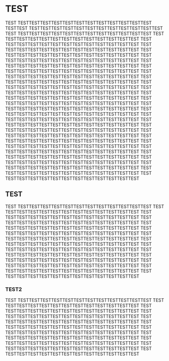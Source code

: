 # TEST

TEST TESTTESTTESTTESTTESTTESTTESTTESTTESTTESTTESTTEST
TESTTEST TESTTESTTESTTESTTESTTESTTESTTESTTESTTESTTESTTEST
TEST TESTTESTTESTTESTTESTTESTTESTTESTTESTTESTTESTTEST
TEST TESTTESTTESTTESTTESTTESTTESTTESTTESTTESTTESTTEST
TEST TESTTESTTESTTESTTESTTESTTESTTESTTESTTESTTESTTEST
TEST TESTTESTTESTTESTTESTTESTTESTTESTTESTTESTTESTTEST
TEST TESTTESTTESTTESTTESTTESTTESTTESTTESTTESTTESTTEST
TEST TESTTESTTESTTESTTESTTESTTESTTESTTESTTESTTESTTEST
TEST TESTTESTTESTTESTTESTTESTTESTTESTTESTTESTTESTTEST
TEST TESTTESTTESTTESTTESTTESTTESTTESTTESTTESTTESTTEST
TEST TESTTESTTESTTESTTESTTESTTESTTESTTESTTESTTESTTEST
TEST TESTTESTTESTTESTTESTTESTTESTTESTTESTTESTTESTTEST
TEST TESTTESTTESTTESTTESTTESTTESTTESTTESTTESTTESTTEST
TEST TESTTESTTESTTESTTESTTESTTESTTESTTESTTESTTESTTEST
TEST TESTTESTTESTTESTTESTTESTTESTTESTTESTTESTTESTTEST
TEST TESTTESTTESTTESTTESTTESTTESTTESTTESTTESTTESTTEST
TEST TESTTESTTESTTESTTESTTESTTESTTESTTESTTESTTESTTEST
TEST TESTTESTTESTTESTTESTTESTTESTTESTTESTTESTTESTTEST
TEST TESTTESTTESTTESTTESTTESTTESTTESTTESTTESTTESTTEST
TEST TESTTESTTESTTESTTESTTESTTESTTESTTESTTESTTESTTEST
TEST TESTTESTTESTTESTTESTTESTTESTTESTTESTTESTTESTTEST
TEST TESTTESTTESTTESTTESTTESTTESTTESTTESTTESTTESTTEST
TEST TESTTESTTESTTESTTESTTESTTESTTESTTESTTESTTESTTEST
TEST TESTTESTTESTTESTTESTTESTTESTTESTTESTTESTTESTTEST
TEST TESTTESTTESTTESTTESTTESTTESTTESTTESTTESTTESTTEST
TEST TESTTESTTESTTESTTESTTESTTESTTESTTESTTESTTESTTEST
TEST TESTTESTTESTTESTTESTTESTTESTTESTTESTTESTTESTTEST
TEST TESTTESTTESTTESTTESTTESTTESTTESTTESTTESTTESTTEST
TEST TESTTESTTESTTESTTESTTESTTESTTESTTESTTESTTESTTEST
TEST TESTTESTTESTTESTTESTTESTTESTTESTTESTTESTTESTTEST


## TEST
TEST TESTTESTTESTTESTTESTTESTTESTTESTTESTTESTTESTTEST
TEST TESTTESTTESTTESTTESTTESTTESTTESTTESTTESTTESTTEST
TEST TESTTESTTESTTESTTESTTESTTESTTESTTESTTESTTESTTEST
TEST TESTTESTTESTTESTTESTTESTTESTTESTTESTTESTTESTTEST
TEST TESTTESTTESTTESTTESTTESTTESTTESTTESTTESTTESTTEST
TEST TESTTESTTESTTESTTESTTESTTESTTESTTESTTESTTESTTEST
TEST TESTTESTTESTTESTTESTTESTTESTTESTTESTTESTTESTTEST
TEST TESTTESTTESTTESTTESTTESTTESTTESTTESTTESTTESTTEST
TEST TESTTESTTESTTESTTESTTESTTESTTESTTESTTESTTESTTEST
TEST TESTTESTTESTTESTTESTTESTTESTTESTTESTTESTTESTTEST
TEST TESTTESTTESTTESTTESTTESTTESTTESTTESTTESTTESTTEST
TEST TESTTESTTESTTESTTESTTESTTESTTESTTESTTESTTESTTEST
TEST TESTTESTTESTTESTTESTTESTTESTTESTTESTTESTTESTTEST
TEST TESTTESTTESTTESTTESTTESTTESTTESTTESTTESTTESTTEST

### TEST2
TEST TESTTESTTESTTESTTESTTESTTESTTESTTESTTESTTESTTEST
TEST TESTTESTTESTTESTTESTTESTTESTTESTTESTTESTTESTTEST
TEST TESTTESTTESTTESTTESTTESTTESTTESTTESTTESTTESTTEST
TEST TESTTESTTESTTESTTESTTESTTESTTESTTESTTESTTESTTEST
TEST TESTTESTTESTTESTTESTTESTTESTTESTTESTTESTTESTTEST
TEST TESTTESTTESTTESTTESTTESTTESTTESTTESTTESTTESTTEST
TEST TESTTESTTESTTESTTESTTESTTESTTESTTESTTESTTESTTEST
TEST TESTTESTTESTTESTTESTTESTTESTTESTTESTTESTTESTTEST
TEST TESTTESTTESTTESTTESTTESTTESTTESTTESTTESTTESTTEST
TEST TESTTESTTESTTESTTESTTESTTESTTESTTESTTESTTESTTEST
TEST TESTTESTTESTTESTTESTTESTTESTTESTTESTTESTTESTTEST
